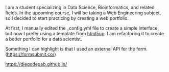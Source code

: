 I am a student specializing in Data Science, Bioinformatics, and related fields. In the upcoming course, I will be taking a Web Engineering subject, so I decided to start practicing by creating a web portfolio.

At first, I manually edited the _config.yml file to create a simple interface, but now I prefer using a template from [html5up](https://html5up.net/solid-state). I am refactoring it to create a better portfolio for a data scientist.

Something I can highlight is that I used an external API for the form.(https://formsubmit.co/)

https://diegodepab.github.io/

